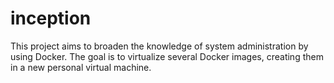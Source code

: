 # inception

This project aims to broaden the knowledge of system administration by using Docker.
The goal is to virtualize several Docker images, creating them in a new personal virtual
machine.
